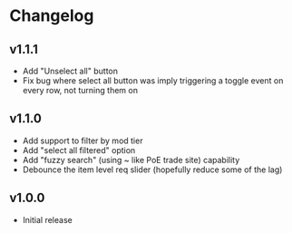 # Changelog

## v1.1.1
 - Add "Unselect all" button
 - Fix bug where select all button was imply triggering a toggle event on every row, not turning them on

## v1.1.0
 - Add support to filter by mod tier
 - Add "select all filtered" option
 - Add "fuzzy search" (using ~ like PoE trade site) capability
 - Debounce the item level req slider (hopefully reduce some of the lag)

## v1.0.0
 - Initial release